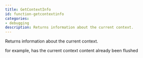 ```yaml
---
title: GetContextInfo
id: function-getcontextinfo
categories:
- debugging
description: Returns information about the current context.
---
```


Returns information about the current context.

for example, has the current context content already been flushed 
